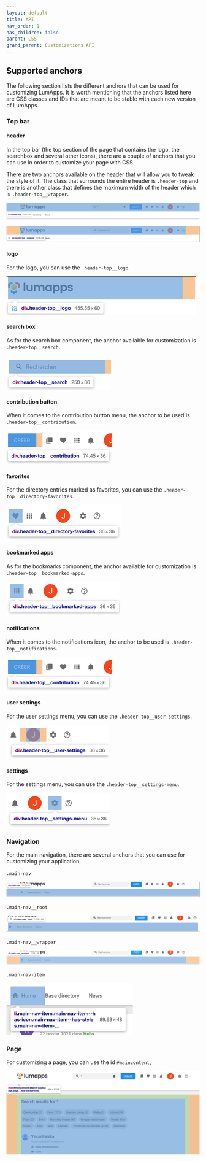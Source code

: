 ```yaml
---
layout: default
title: API
nav_order: 1
has_children: false
parent: CSS
grand_parent: Customizations API
---
```


## Supported anchors

The following section lists the different anchors that can be used for customizing LumApps. It is worth mentioning that the anchors listed here are CSS classes and IDs that are meant to be stable with each new version of LumApps. 

### Top bar

#### header

In the top bar (the top section of the page that contains the logo, the searchbox and several other icons), there are a couple of anchors that you can use in order to customize your page with CSS.

There are two anchors available on the header that will allow you to tweak the style of it. The class that surrounds the entire header is `.header-top` and there is another class that defines the maximum width of the header which is `.header-top__wrapper`.

![image](./assets/anchor-header-top.png)

![image](./assets/anchor-header-top__wrapper.png)

#### logo

For the logo, you can use the `.header-top__logo`.

![image](./assets/anchor-header-top_logo.png)

#### search box

As for the search box component, the anchor available for customization is `.header-top__search`.

![image](./assets/anchor-header-top__search.png)

#### contribution button

When it comes to the contribution button menu, the anchor to be used is `.header-top__contribution`.

![image](./assets/anchor-header-top__contribution.png)

#### favorites

For the directory entries marked as favorites, you can use the `.header-top__directory-favorites`.

![image](./assets/anchor-header-top__directory-favorites.png)

#### bookmarked apps

As for the bookmarks component, the anchor available for customization is `.header-top__bookmarked-apps`.

![image](./assets/anchor-header-top__bookmarked-apps.png)

#### notifications

When it comes to the notifications icon, the anchor to be used is `.header-top__notifications`.

![image](./assets/anchor-header-top__contribution.png)

#### user settings

For the user settings menu, you can use the `.header-top__user-settings`.

![image](./assets/anchor-header-top__user-settings.png)

#### settings

For the settings menu, you can use the `.header-top__settings-menu`.

![image](./assets/anchor-header-top__settings-menu.png)

### Navigation

For the main navigation, there are several anchors that you can use for customizing your application.

`.main-nav`

![image](./assets/anchor-main-nav.png)

`.main-nav__root`

![image](./assets/anchor-main-nav_root.png)

`.main-nav__wrapper`

![image](./assets/anchor-main-nav_wrapper.png)

`.main-nav-item`

![image](./assets/anchor-main-nav-item.png)

### Page

For customizing a page, you can use the id `#maincontent`,

![image](./assets/anchor-page.png)
